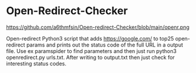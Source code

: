 # Open-Redirect-Checker

https://github.com/a6thmfsin/Open-redirect-Checker/blob/main/openr.png

Open-redirect Python3 script that adds https://google.com/ to top25 open-redirect params and prints out the status code of the full URL in a output file.
Use ex paramspider to find parameters and then just run python3 openredirect.py urls.txt. After writing to output.txt then just check for interesting status codes.
